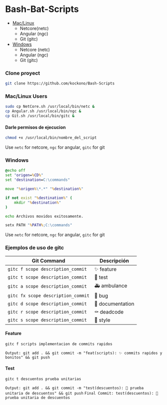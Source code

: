 # Bash-Bat-Scripts
- [Mac/Linux](#Mac/Linux-Users)
    - Netcore(netc)
    - Angular (ngc)
    - Git (gitc)
- [Windows](#Windows)
    - Netcore (netc)
    - Angular (ngc)
    - Git (gitc)

### Clone proyect
```sh
git clone https://github.com/kockono/Bash-Scripts
```
### Mac/Linux Users
```sh
sudo cp NetCore.sh /usr/local/bin/netc & 
cp Angular.sh /usr/local/bin/ngc &
cp Git.sh /usr/local/bin/gitc &
```

#### Darle permisos de ejecucion
```sh
chmod +x /usr/local/bin/nombre_del_script
```

Use ```netc``` for netcore, ```ngc``` for angular, ```gitc``` for git

### Windows
```bat
@echo off
set "origen=%CD%"
set "destination=C:\commands"

move "%origen%\*.*" "%destination%"

if not exist "%destination%" (
    mkdir "%destination%"
)

echo Archivos movidos exitosamente.

setx PATH "%PATH%;C:\commands"
```
Use ```netc``` for netcore, ```ngc``` for angular, ```gitc``` for git

### Ejemplos de uso de gitc
| Git Command               | Descripción              |
|---------------------------|--------------------------|
| `gitc f scope description_commit`| ✨ feature             |
| `gitc t scope description_commit`| 🧪 test                |
| `gitc a scope description_commit`| 🚑 ambulance           |
| `gitc fx scope description_commit`| 🐛 bug                |
| `gitc d scope description_commit`| 📝 documentation       |
| `gitc r scope description_commit`| ⚰️ deadcode             |
| `gitc s scope description_commit`| 💄 style               |

#### Feature
```sh
gitc f scripts implementacion de commits rapidos
```
```Output: git add . && git commit -m "feat(scripts): ✨ commits rapidos y bonitos" && git push```

#### Test
```sh
gitc t descuentos prueba unitarias
```
```Output: git add . && git commit -m "test(descuentos): 🧪 prueba unitaria de descuentos" && git push```
```Final Commit: test(descuentos): 🧪 prueba unitaria de descuentos```
